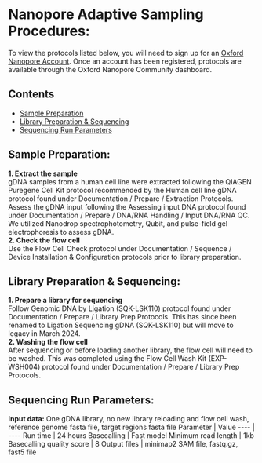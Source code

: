 # Nanopore Adaptive Sampling Procedures:
To view the protocols listed below, you will need to sign up for an [Oxford Nanopore Account](https://nanoporetech.com/login-register). 
Once an account has been registered, protocols are available through the Oxford Nanopore Community dashboard.

## Contents
- [Sample Preparation](#Sample-Preparation)
- [Library Preparation & Sequencing](#Library-Preparation-&-Sequencing)
- [Sequencing Run Parameters](#Sequencing-Run-Parameters)

## Sample Preparation:
 **1. Extract the sample** <br>
   gDNA samples from a human cell line were extracted following the QIAGEN Puregene Cell Kit protocol recommended by the Human cell line gDNA protocol found under Documentation / Prepare / Extraction Protocols.
   Assess the gDNA input following the Assessing input DNA protocol found under Documentation / Prepare / DNA/RNA Handling / Input DNA/RNA QC.
   We utilized Nanodrop spectrophotometry, Qubit, and pulse-field gel electrophoresis to assess gDNA. <br>
 **2. Check the flow cell** <br>
   Use the Flow Cell Check protocol under Documentation / Sequence / Device Installation & Configuration protocols prior to library preparation.

## Library Preparation & Sequencing:
 **1. Prepare a library for sequencing** <br>
   Follow Genomic DNA by Ligation (SQK-LSK110) protocol found under Documentation / Prepare / Library Prep Protocols. This has since been renamed to Ligation Sequencing gDNA (SQK-LSK110) but will move to legacy in March 2024. <br>
**2. Washing the flow cell** <br>
   After sequencing or before loading another library, the flow cell will need to be washed. This was completed using the Flow Cell Wash Kit (EXP-WSH004) protocol found under Documentation / Prepare / Library Prep Protocols.

## Sequencing Run Parameters:
   **Input data:** One gDNA library, no new library reloading and flow cell wash,
                reference genome fasta file, target regions fasta file
   Parameter | Value 
   ---- | ----
   Run time | 24 hours
   Basecalling | Fast model
   Minimum read length | 1kb
   Basecalling quality score | 8
   Output files | minimap2 SAM file, fastq.gz, fast5 file
